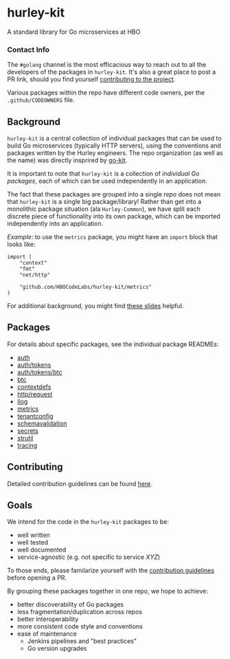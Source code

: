 # hurley-kit
A standard library for Go microservices at HBO

### Contact Info

The `#golang` channel is the most efficacious way to reach out to all the
developers of the packages in `hurley-kit`.  It's also a great place to post a
PR link, should you find yourself [contributing to the project](.github/CONTRIBUTING).

Various packages within the repo have different code owners, per the
`.github/CODEOWNERS` file.

## Background

`hurley-kit` is a central collection of individual packages that can be used to
build Go microservices (typically HTTP servers), using the conventions and
packages written by the Hurley engineers. The repo organization (as well as the
name) was directly insprired by [go-kit](https://github.com/go-kit/kit).

It is important to note that `hurley-kit` is a collection of _individual Go
packages_, each of which can be used independently in an application.

The fact that these packages are grouped into a single _repo_ does not mean
that `hurley-kit` is a single big package/library!  Rather than get into a
monolithic package situation (ala `Hurley-Common`), we have split each discrete
piece of functionality into its own package, which can be imported
independently into an application.

*Example*: to use the `metrics` package, you might have an `import` block that looks like:

```
import (
    "context"
    "fmt"
    "net/http"

    "github.com/HBOCodeLabs/hurley-kit/metrics"
)

```

For additional background, you might find [these slides](https://docs.google.com/presentation/d/1hjq_6gbz_Wyt3E5mf7cGEoix2vHDwijiyyYEHHjDA2s/edit?usp=sharing) helpful.

## Packages

For details about specific packages, see the individual package READMEs:

- [auth](auth/README.md)
- [auth/tokens](auth/tokens/README.md)
- [auth/tokens/btc](auth/tokens/btc/README.md)
- [btc](btc/README.md)
- [contextdefs](contextdefs/README.md)
- [http/request](http/request/README.md)
- [llog](llog/README.md)
- [metrics](metrics/README.md)
- [tenantconfig](tenantconfig/README.md)
- [schemavalidation](schemavalidation/README.md)
- [secrets](secrets/README.md)
- [strutil](strutil/README.md)
- [tracing](tracing/README.md)

## Contributing

Detailed contribution guidelines can be found [here](https://github.com/HBOCodeLabs/hurley-kit/blob/master/.github/CONTRIBUTING.md).

## Goals

We intend for the code in the `hurley-kit` packages to be:
- well written
- well tested
- well documented
- service-agnostic (e.g. not specific to service _XYZ_)

To those ends, please familarize yourself with the [contribution
guidelines](https://github.com/HBOCodeLabs/hurley-kit/blob/master/.github/CONTRIBUTING.md)
before opening a PR.

By grouping these packages together in one repo, we hope to achieve:
- better discoverability of Go packages
- less fragmentation/duplication across repos
- better interoperability
- more consistent code style and conventions
- ease of maintenance
  - Jenkins pipelines and "best practices"
  - Go version upgrades

